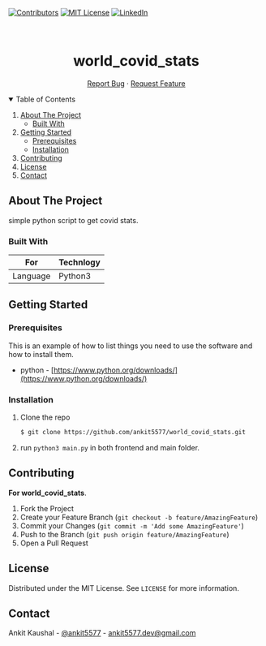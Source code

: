 [![Contributors][contributors-shield]][contributors-url]
[![MIT License][license-shield]][license-url]
[![LinkedIn][linkedin-aiboost]][linkedin-url]

<!-- PROJECT LOGO -->
<br />
<p align="center">
    <h1 align="center">world_covid_stats</h1>

  <p align="center">
    <a href="https://github.com/ankit5577/world_covid_stats/issues">Report Bug</a>
    ·
    <a href="https://github.com/ankit5577/world_covid_stats/issues">Request Feature</a>
  </p>
</p>



<!-- TABLE OF CONTENTS -->
<details open="open">
  <summary>Table of Contents</summary>
  <ol>
    <li>
      <a href="#about-the-project">About The Project</a>
      <ul>
        <li><a href="#built-with">Built With</a></li>
      </ul>
    </li>
    <li>
      <a href="#getting-started">Getting Started</a>
      <ul>
        <li><a href="#prerequisites">Prerequisites</a></li>
        <li><a href="#installation">Installation</a></li>
      </ul>
    </li>
    <li><a href="#contributing">Contributing</a></li>
    <li><a href="#license">License</a></li>
    <li><a href="#contact">Contact</a></li>
  </ol>
</details>



<!-- ABOUT THE PROJECT -->
## About The Project
simple python script to get covid stats.


### Built With

For | Technlogy
------------ | -------------
Language | Python3

<!-- GETTING STARTED -->
## Getting Started

### Prerequisites

This is an example of how to list things you need to use the software and how to install them.
* python - [https://www.python.org/downloads/](https://www.python.org/downloads/)

### Installation
1. Clone the repo
   ```bash
   $ git clone https://github.com/ankit5577/world_covid_stats.git
   ```
2. run ```python3 main.py``` in both frontend and main folder.

<!-- CONTRIBUTING -->
## Contributing

**For world_covid_stats**.

1. Fork the Project
2. Create your Feature Branch (`git checkout -b feature/AmazingFeature`)
3. Commit your Changes (`git commit -m 'Add some AmazingFeature'`)
4. Push to the Branch (`git push origin feature/AmazingFeature`)
5. Open a Pull Request


<!-- LICENSE -->
## License

Distributed under the MIT License. See `LICENSE` for more information.

<!-- CONTACT -->
## Contact

Ankit Kaushal - [@ankit5577](https://twitter.com/ankit5577_dev) - ankit5577.dev@gmail.com


<!-- MARKDOWN LINKS & IMAGES -->
[contributors-shield]: https://img.shields.io/github/contributors/ankit5577/world_covid_stats.svg?style=for-the-badge
[contributors-url]: https://github.com/anki5577/world_covid_stats/contributors
[forks-shield]: https://img.shields.io/github/forks/ankit5577/world_covid_stats.svg?style=for-the-badge
[forks-url]: https://github.com/anki5577/world_covid_stats/members
[stars-shield]: https://img.shields.io/github/stars/ankit5577/world_covid_stats.svg?style=for-the-badge
[stars-url]: https://github.com/anki5577/world_covid_stats/stargazers
[issues-shield]: https://img.shields.io/github/issues/ankit5577/world_covid_stats.svg?style=for-the-badge
[issues-url]: hhttps://github.com/anki5577/world_covid_stats/issues
[license-shield]: https://img.shields.io/github/license/ankit5577/world_covid_stats.svg?style=for-the-badge
[license-url]: https://github.com/anki5577/world_covid_stats/assets/LICENSE.txt
[linkedin-aiboost]: https://img.shields.io/badge/ankit5577/world_covid_stats.svg?style=for-the-badge&logo=linkedin&colorB=555
[linkedin-url]: https://linkedin.com/in/ankit5577
